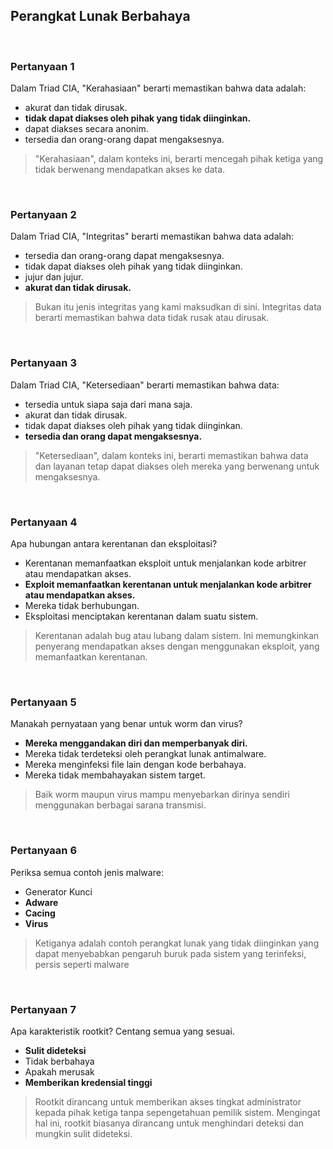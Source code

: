 ## Perangkat Lunak Berbahaya

<br>

### Pertanyaan 1

Dalam Triad CIA, "Kerahasiaan" berarti memastikan bahwa data adalah:

* akurat dan tidak dirusak.
* **tidak dapat diakses oleh pihak yang tidak diinginkan.**
* dapat diakses secara anonim.
* tersedia dan orang-orang dapat mengaksesnya.

> "Kerahasiaan", dalam konteks ini, berarti mencegah pihak ketiga yang tidak berwenang mendapatkan akses ke data.

<br>

### Pertanyaan 2

Dalam Triad CIA, "Integritas" berarti memastikan bahwa data adalah:

* tersedia dan orang-orang dapat mengaksesnya.
* tidak dapat diakses oleh pihak yang tidak diinginkan.
* jujur ​​dan jujur.
* **akurat dan tidak dirusak.**

> Bukan itu jenis integritas yang kami maksudkan di sini. Integritas data berarti memastikan bahwa data tidak rusak atau dirusak.

<br>

### Pertanyaan 3

Dalam Triad CIA, "Ketersediaan" berarti memastikan bahwa data:

* tersedia untuk siapa saja dari mana saja.
* akurat dan tidak dirusak.
* tidak dapat diakses oleh pihak yang tidak diinginkan.
* **tersedia dan orang dapat mengaksesnya.**

> "Ketersediaan", dalam konteks ini, berarti memastikan bahwa data dan layanan tetap dapat diakses oleh mereka yang berwenang untuk mengaksesnya.

<br>

### Pertanyaan 4

Apa hubungan antara kerentanan dan eksploitasi?

* Kerentanan memanfaatkan eksploit untuk menjalankan kode arbitrer atau mendapatkan akses.
* **Exploit memanfaatkan kerentanan untuk menjalankan kode arbitrer atau mendapatkan akses.**
* Mereka tidak berhubungan.
* Eksploitasi menciptakan kerentanan dalam suatu sistem.

> Kerentanan adalah bug atau lubang dalam sistem. Ini memungkinkan penyerang mendapatkan akses dengan menggunakan eksploit, yang memanfaatkan kerentanan.

<br>

### Pertanyaan 5

Manakah pernyataan yang benar untuk worm dan virus?

* **Mereka menggandakan diri dan memperbanyak diri.**
* Mereka tidak terdeteksi oleh perangkat lunak antimalware.
* Mereka menginfeksi file lain dengan kode berbahaya.
* Mereka tidak membahayakan sistem target.

> Baik worm maupun virus mampu menyebarkan dirinya sendiri menggunakan berbagai sarana transmisi.

<br>

### Pertanyaan 6

Periksa semua contoh jenis malware:

* Generator Kunci
* **Adware**
* **Cacing**
* **Virus**

> Ketiganya adalah contoh perangkat lunak yang tidak diinginkan yang dapat menyebabkan pengaruh buruk pada sistem yang terinfeksi, persis seperti malware

<br>

### Pertanyaan 7

Apa karakteristik rootkit? Centang semua yang sesuai.

* **Sulit dideteksi**
* Tidak berbahaya
* Apakah merusak
* **Memberikan kredensial tinggi**

> Rootkit dirancang untuk memberikan akses tingkat administrator kepada pihak ketiga tanpa sepengetahuan pemilik sistem. Mengingat hal ini, rootkit biasanya dirancang untuk menghindari deteksi dan mungkin sulit dideteksi.
